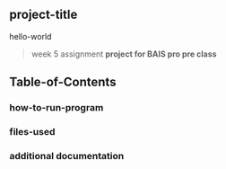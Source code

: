## project-title
hello-world
> week 5 assignment
**project for BAIS pro pre class**
## Table-of-Contents
### how-to-run-program
### files-used
### additional documentation
